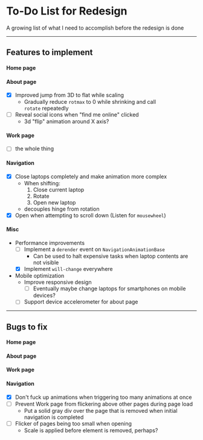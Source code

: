 # To-Do List for Redesign
A growing list of what I need to accomplish before the redesign is done

---
## Features to implement
#### Home page

#### About page
- [x] Improved jump from 3D to flat while scaling
  - Gradually reduce `rotmax` to 0 while shrinking and call `rotate` repeatedly
- [ ] Reveal social icons when "find me online" clicked
  - 3d "flip" animation around X axis?

#### Work page
- [ ] the whole thing

#### Navigation
- [x] Close laptops completely and make animation more complex
  - When shifting:
    1. Close current laptop
    2. Rotate
    3. Open new laptop
  - decouples hinge from rotation
- [x] Open when attempting to scroll down (Listen for `mousewheel`)

#### Misc
- Performance improvements
  - [ ] Implement a `derender` event on `NavigationAnimationBase`
    - Can be used to halt expensive tasks when laptop contents are not visible
  - [x] Implement `will-change` everywhere

- Mobile optimization
  - Improve responsive design
    - [ ] Eventually maybe change laptops for smartphones on mobile devices?
  - [ ] Support device accelerometer for about page

---

## Bugs to fix

#### Home page
#### About page
#### Work page
#### Navigation
- [x] Don't fuck up animations when triggering too many animations at once
- [ ] Prevent Work page from flickering above other pages during page load
  - Put a solid gray div over the page that is removed when initial navigation is completed
- [ ] Flicker of pages being too small when opening
  - Scale is applied before element is removed, perhaps?
